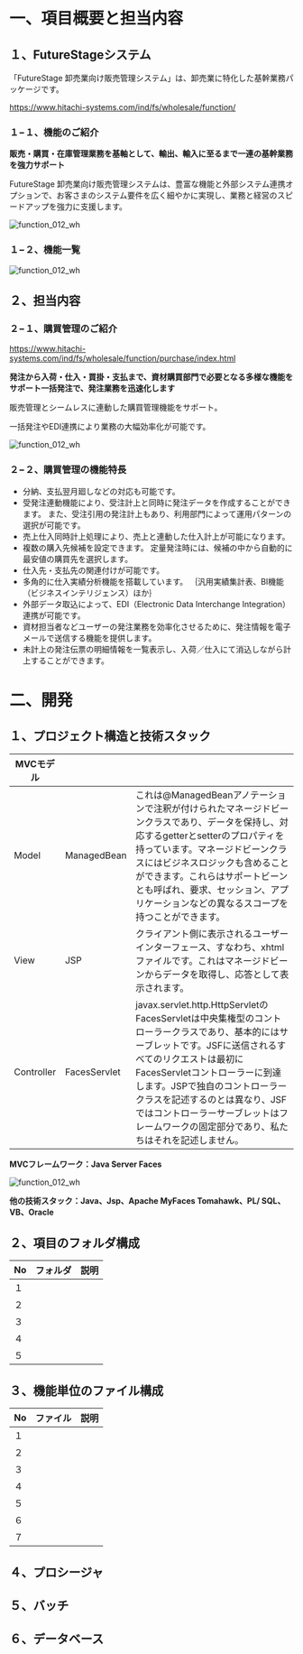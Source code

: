 # 一、項目概要と担当内容

## １、FutureStageシステム

「FutureStage 卸売業向け販売管理システム」は、卸売業に特化した基幹業務パッケージです。

https://www.hitachi-systems.com/ind/fs/wholesale/function/

### １−１、機能のご紹介

**販売・購買・在庫管理業務を基軸として、輸出、輸入に至るまで一連の基幹業務を強力サポート**

FutureStage 卸売業向け販売管理システムは、豊富な機能と外部システム連携オプションで、お客さまのシステム要件を広く細やかに実現し、業務と経営のスピードアップを強力に支援します。

![function_012_wh](https://i.postimg.cc/0jR5vfhR/function-012-wh.jpg)

### １−２、機能一覧

![function_012_wh](https://i.postimg.cc/QdV267np/Screenshot-2023-08-27-at-21-07-41.png)

## ２、担当内容

### ２−１、購買管理のご紹介

https://www.hitachi-systems.com/ind/fs/wholesale/function/purchase/index.html

**発注から入荷・仕入・買掛・支払まで、資材購買部門で必要となる多様な機能をサポート一括発注で、発注業務を迅速化します**

販売管理とシームレスに連動した購買管理機能をサポート。

一括発注やEDI連携により業務の大幅効率化が可能です。

![function_012_wh](https://i.postimg.cc/jjbhW0NL/function-purchase-010-image.gif)

### ２−２、購買管理の機能特長

- 分納、支払翌月廻しなどの対応も可能です。
- 受発注連動機能により、受注計上と同時に発注データを作成することができます。
  また、受注引用の発注計上もあり、利用部門によって運用パターンの選択が可能です。
- 売上仕入同時計上処理により、売上と連動した仕入計上が可能になります。
- 複数の購入先候補を設定できます。
  定量発注時には、候補の中から自動的に最安値の購買先を選択します。
- 仕入先・支払先の関連付けが可能です。
- 多角的に仕入実績分析機能を搭載しています。
  ｛汎用実績集計表、BI機能（ビジネスインテリジェンス）ほか｝
- 外部データ取込によって、EDI（Electronic Data Interchange Integration）連携が可能です。
- 資材担当者などユーザーの発注業務を効率化させるために、発注情報を電子メールで送信する機能を提供します。
- 未計上の発注伝票の明細情報を一覧表示し、入荷／仕入にて消込しながら計上することができます。

# 二、開発

## １、プロジェクト構造と技術スタック

| MVCモデル  |              |                                                              |
| ---------- | ------------ | ------------------------------------------------------------ |
| Model      | ManagedBean  | これは@ManagedBeanアノテーションで注釈が付けられたマネージドビーンクラスであり、データを保持し、対応するgetterとsetterのプロパティを持っています。マネージドビーンクラスにはビジネスロジックも含めることができます。これらはサポートビーンとも呼ばれ、要求、セッション、アプリケーションなどの異なるスコープを持つことができます。 |
| View       | JSP          | クライアント側に表示されるユーザーインターフェース、すなわち、xhtmlファイルです。これはマネージドビーンからデータを取得し、応答として表示されます。 |
| Controller | FacesServlet | javax.servlet.http.HttpServletのFacesServletは中央集権型のコントローラークラスであり、基本的にはサーブレットです。JSFに送信されるすべてのリクエストは最初にFacesServletコントローラーに到達します。JSPで独自のコントローラークラスを記述するのとは異なり、JSFではコントローラーサーブレットはフレームワークの固定部分であり、私たちはそれを記述しません。 |

**MVCフレームワーク：Java Server Faces**

![function_012_wh](https://i.postimg.cc/yNBnWg3M/Screenshot-2023-08-27-at-21-39-44.png)

**他の技術スタック：Java、Jsp、Apache MyFaces Tomahawk、PL/ SQL、VB、Oracle**

## ２、項目のフォルダ構成

| No   | フォルダ | 説明 |
| ---- | -------- | ---- |
| １   |          |      |
| ２   |          |      |
| ３   |          |      |
| ４   |          |      |
| ５   |          |      |

## ３、機能単位のファイル構成

| No   | ファイル | 説明 |
| ---- | -------- | ---- |
| １   |          |      |
| ２   |          |      |
| ３   |          |      |
| ４   |          |      |
| ５   |          |      |
| ６   |          |      |
| ７   |          |      |

## ４、プロシージャ

## ５、バッチ

## ６、データベース